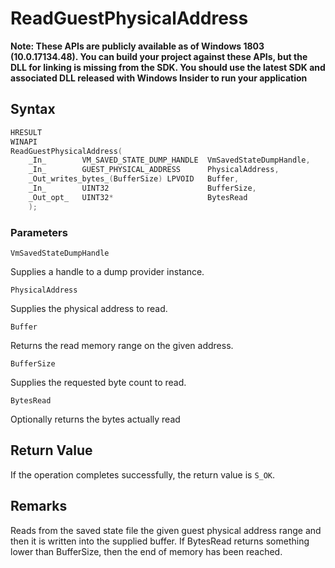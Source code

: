 # ReadGuestPhysicalAddress
**Note: These APIs are publicly available as of Windows 1803 (10.0.17134.48). You can build your project against these APIs, but the DLL for linking is missing from the SDK. You should use the latest SDK and associated DLL released with Windows Insider to run your application**

## Syntax
```C
HRESULT 
WINAPI 
ReadGuestPhysicalAddress( 
    _In_        VM_SAVED_STATE_DUMP_HANDLE  VmSavedStateDumpHandle, 
    _In_        GUEST_PHYSICAL_ADDRESS      PhysicalAddress, 
    _Out_writes_bytes_(BufferSize) LPVOID   Buffer, 
    _In_        UINT32                      BufferSize, 
    _Out_opt_   UINT32*                     BytesRead 
    ); 
```
### Parameters

`VmSavedStateDumpHandle`

Supplies a handle to a dump provider instance.

`PhysicalAddress`

Supplies the physical address to read.

`Buffer`

Returns the read memory range on the given address.

`BufferSize`

Supplies the requested byte count to read.

`BytesRead`

Optionally returns the bytes actually read

## Return Value

If the operation completes successfully, the return value is `S_OK`.

## Remarks

Reads from the saved state file the given guest physical address range and then it is written into the supplied buffer. If BytesRead returns something lower than BufferSize, then the end of memory has been reached. 